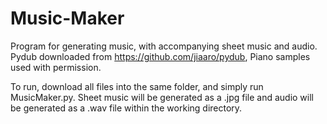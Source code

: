 # Music-Maker
Program for generating music, with accompanying sheet music and audio.
Pydub downloaded from https://github.com/jiaaro/pydub, Piano samples used with permission.

To run, download all files into the same folder, and simply run MusicMaker.py.
Sheet music will be generated as a .jpg file and audio will be generated as a .wav file within the working directory.
